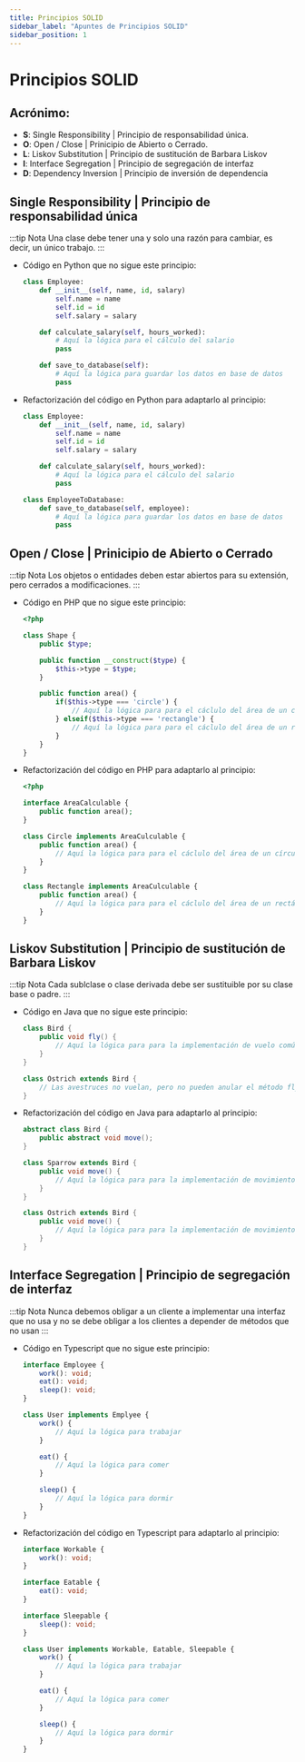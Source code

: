 ```yaml
---
title: Principios SOLID
sidebar_label: "Apuntes de Principios SOLID"
sidebar_position: 1
---
```


# Principios SOLID
## Acrónimo:
+ **S**: Single Responsibility | Principio de responsabilidad única.
+ **O**: Open / Close | Prinicipio de Abierto o Cerrado.
+ **L**: Liskov Substitution | Principio de sustitución de Barbara Liskov
+ **I**: Interface Segregation | Principio de segregación de interfaz
+ **D**: Dependency Inversion | Principio de inversión de dependencia


## Single Responsibility | Principio de responsabilidad única
:::tip Nota
Una clase debe tener una y solo una razón para cambiar, es decir, un único trabajo.
:::
+ Código en Python que no sigue este principio:
    ```py
    class Employee:
        def __init__(self, name, id, salary)
            self.name = name
            self.id = id
            self.salary = salary

        def calculate_salary(self, hours_worked):
            # Aquí la lógica para el cálculo del salario
            pass

        def save_to_database(self):
            # Aquí la lógica para guardar los datos en base de datos
            pass
    ```
+ Refactorización del código en Python para adaptarlo al principio:
    ```py
    class Employee:
        def __init__(self, name, id, salary)
            self.name = name
            self.id = id
            self.salary = salary

        def calculate_salary(self, hours_worked):
            # Aquí la lógica para el cálculo del salario
            pass

    class EmployeeToDatabase:
        def save_to_database(self, employee):
            # Aquí la lógica para guardar los datos en base de datos
            pass
    ```

## Open / Close | Prinicipio de Abierto o Cerrado
:::tip Nota
Los objetos o entidades deben estar abiertos para su extensión, pero cerrados a modificaciones.
:::    
+ Código en PHP que no sigue este principio:
    ```php
    <?php

    class Shape {
        public $type;

        public function __construct($type) {
            $this->type = $type;
        }

        public function area() {
            if($this->type === 'circle') {
                // Aquí la lógica para para el cáclulo del área de un círculo
            } elseif($this->type === 'rectangle') {
                // Aquí la lógica para para el cáclulo del área de un rectángulo
            }
        }
    }
    ```
+ Refactorización del código en PHP para adaptarlo al principio:
    ```php
    <?php

    interface AreaCalculable {
        public function area();
    }

    class Circle implements AreaCulculable {
        public function area() {
            // Aquí la lógica para para el cáclulo del área de un círculo
        }
    }

    class Rectangle implements AreaCulculable {
        public function area() {
            // Aquí la lógica para para el cáclulo del área de un rectángulo
        }
    }
    ```

## Liskov Substitution | Principio de sustitución de Barbara Liskov
:::tip Nota
Cada sublclase o clase derivada debe ser sustituible por su clase base o padre.
:::    
+ Código en Java que no sigue este principio:
    ```java
    class Bird {
        public void fly() {
            // Aquí la lógica para para la implementación de vuelo común para todas las aves
        }
    }

    class Ostrich extends Bird {
        // Las avestruces no vuelan, pero no pueden anular el método fly
    }
    ```
+ Refactorización del código en Java para adaptarlo al principio:
    ```java
    abstract class Bird {
        public abstract void move();
    }

    class Sparrow extends Bird {
        public void move() {
            // Aquí la lógica para para la implementación de movimiento del gorrión
        }
    }

    class Ostrich extends Bird {
        public void move() {
            // Aquí la lógica para para la implementación de movimiento del avestruz
        }
    }
    ```


## Interface Segregation | Principio de segregación de interfaz
:::tip Nota
Nunca debemos obligar a un cliente a implementar una interfaz que no usa y no se debe obligar a los clientes a depender de métodos que no usan
:::    
+ Código en Typescript que no sigue este principio:
    ```ts
    interface Employee {
        work(): void;
        eat(): void;
        sleep(): void;
    }

    class User implements Emplyee {
        work() {
            // Aquí la lógica para trabajar
        }

        eat() {
            // Aquí la lógica para comer
        }

        sleep() {
            // Aquí la lógica para dormir
        }
    }
    ```
+ Refactorización del código en Typescript para adaptarlo al principio:
    ```ts
    interface Workable {
        work(): void;
    }

    interface Eatable {
        eat(): void;
    }

    interface Sleepable {
        sleep(): void;
    }

    class User implements Workable, Eatable, Sleepable {
        work() {
            // Aquí la lógica para trabajar
        }

        eat() {
            // Aquí la lógica para comer
        }

        sleep() {
            // Aquí la lógica para dormir
        }
    }
    ```

